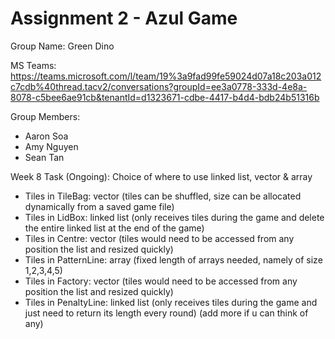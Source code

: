 # Assignment 2 - Azul Game

Group Name: Green Dino

MS Teams: https://teams.microsoft.com/l/team/19%3a9fad99fe59024d07a18c203a012c7cdb%40thread.tacv2/conversations?groupId=ee3a0778-333d-4e8a-8078-c5bee6ae91cb&tenantId=d1323671-cdbe-4417-b4d4-bdb24b51316b

Group Members:
- Aaron Soa
- Amy Nguyen
- Sean Tan

Week 8 Task (Ongoing):
Choice of where to use linked list, vector & array
- Tiles in TileBag: vector (tiles can be shuffled, size can be allocated dynamically from a saved game file)
- Tiles in LidBox: linked list (only receives tiles during the game and delete the entire linked list at the end of the game)
- Tiles in Centre: vector (tiles would need to be accessed from any position the list and resized quickly)
- Tiles in PatternLine: array (fixed length of arrays needed, namely of size 1,2,3,4,5)
- Tiles in Factory: vector (tiles would need to be accessed from any position the list and resized quickly)
- Tiles in PenaltyLine: linked list (only receives tiles during the game and just need to return its length every round)
(add more if u can think of any)

